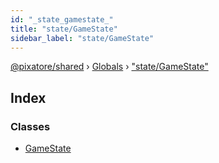 ```yaml
---
id: "_state_gamestate_"
title: "state/GameState"
sidebar_label: "state/GameState"
---
```


[@pixatore/shared](../index.md) › [Globals](../globals.md) › ["state/GameState"](_state_gamestate_.md)

## Index

### Classes

* [GameState](../classes/_state_gamestate_.gamestate.md)
